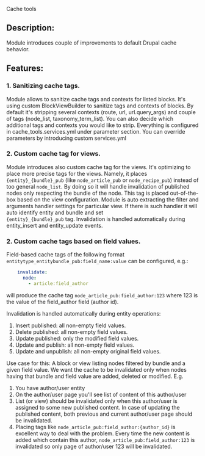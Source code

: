 Cache tools

Description:
------------
Module introduces couple of improvements to default Drupal cache behavior.

Features:
---------

### 1. Sanitizing cache tags.

Module allows to sanitize cache tags and contexts for listed blocks.
It's using custom BlockViewBuilder to sanitize tags and contexts of blocks.
By default it's stripping several contexts (route, url, url.query_args)
and couple of tags (node_list, taxonomy_term_list). You can also decide
which additional tags and contexts you would like to strip. Everything
is configured in cache_tools.services.yml under parameter section.
You can override parameters by introducing custom services.yml

### 2. Custom cache tag for views.

Module introduces also custom cache tag for the views. It's optimizing
to place more precise tags for the views. Namely, it places
`{entity}_{bundle}_pub` (like `node_article_pub` or `node_recipe_pub`)
instead of too general `node_list`. By doing so it will handle invalidation
of published nodes only respecting the bundle of the node. This tag is placed
out-of-the-box based on the view configuration. Module is auto extracting
the filter and arguments handler settings for particular view. If there is
such handler it will auto identify entity and bundle and set\
`{entity}_{bundle}_pub` tag. Invalidation is handled automatically during
entity_insert and entity_update events.

### 2. Custom cache tags based on field values.

Field-based cache tags of the following format 
`entitytype_entitybundle_pub:field_name:value` can be configured, e.g.:
```yml
    invalidate:
      node:
        - article:field_author
```
will produce the cache tag `node_article_pub:field_author:123` where 123 is
the value of the field_author field (author id).

Invalidation is handled automatically during entity operations:
1. Insert published: all non-empty field values.
2. Delete published: all non-empty field values.
3. Update published: only the modified field values.
4. Update and publish: all non-empty field values.
5. Update and unpublish: all non-empty original field values.

Use case for this:
A block or view listing nodes filtered by bundle and a given field value. We
want the cache to be invalidated only when nodes having that bundle and field
value are added, deleted or modified. E.g.
1. You have author/user entity
2. On the author/user page you'll see list of content of this author/user
3. List (or view) should be invalidated only when this author/user is assigned
to some new published content. In case of updating the published content,
both previous and current author/user page should be invalidated.
4. Placing tags like `node_article_pub:field_author:{author_id}` is excellent
way to deal with the problem. Every time the new content is added which contain
this author, `node_article_pub:field_author:123` is invalidated so only page
of author/user 123 will be invalidated.
